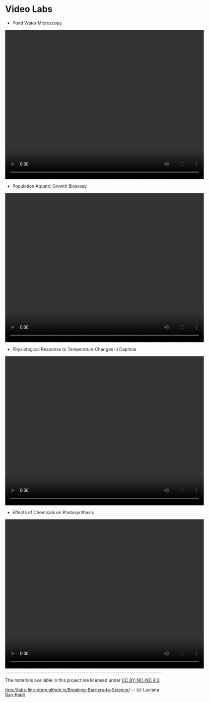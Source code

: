 # Video Labs

* Pond Water Microscopy
<video width="640" height="480" controls>
    <source src="labs/PondWater.mp4" type="video/mp4">
    Your browser does not support the video tag.
</video>


* Population Aquatic Growth Bioassay
<video width="640" height="480" controls>
    <source src="labs/Lemna.mp4" type="video/mp4">
    Your browser does not support the video tag.
</video>


* Physiological Response to Temperature Changes in Daphnia
<video width="640" height="480" controls>
    <source src="labs/Daphnia.mp4" type="video/mp4">
    Your browser does not support the video tag.
</video>


* Effects of Chemicals on Photosynthesis
<video width="640" height="480" controls>
    <source src="labs/Photosynthesis.mp4" type="video/mp4">
    Your browser does not support the video tag.
</video>


---

The materials available in this project are licensed under [CC BY-NC-ND 4.0](https://creativecommons.org/licenses/by-nc-nd/4.0/deed.en).

[ttps://labs-linc-stem.github.io/Breaking-Barriers-to-Science/](https://labs-linc-stem.github.io/Breaking-Barriers-to-Science/) -- (c) Luciana Baruffaldi
